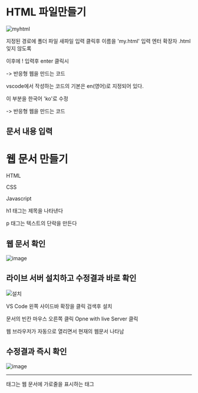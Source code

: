 HTML 파일만들기
===

![myhtml](https://github.com/user-attachments/assets/23642e12-5d41-4f26-b9af-8d062338fa46)

지정된 경로에 폴더 파일 새파일 입력 클릭후 이름을 'my.html' 입력 엔터 확장자 .html 잊지 않도록

이후에 ! 입력후 enter 클릭시

  <!DOCTYPE html>
  <html lang="en">
  <head>
      <meta charset="UTF-8">
      <meta name="viewport" content="width=device-width, initial-scale=1.0"> -> 반응형 웹을 만드는 코드
      <title>Document</title>
  </head>
  <body>
     
  </body>
  </html>

vscode에서 작성하는 코드의 기본은 en(영어)로 지정되어 있다.

이 부분을 한국어 'ko'로 수정

  <!DOCTYPE html>
  <html lang="ko">
  <head>
      <meta charset="UTF-8">
      <meta name="viewport" content="width=device-width, initial-scale=1.0"> -> 반응형 웹을 만드는 코드
      <title>Document</title>
  </head>
  <body>
     
  </body>
  </html>

문서 내용 입력
---

  <!DOCTYPE html>
  <html lang="ko">
  <head>
      <meta charset="UTF-8">
      <meta name="viewport" content="width=device-width, initial-scale=1.0">
      <title>웹문서의 연습</title>
  </head>
  <body>
    <h1>웹 문서 만들기</h1>
    <p>HTML</p>
    <p>CSS</p>
    <p>Javascript</p>
  </body>
  </html>

h1 태그는 제목을 나타낸다

p 태그는 텍스트의 단락을 만든다

웹 문서 확인
---

![image](https://github.com/user-attachments/assets/32906853-95b8-4675-8052-c4039217c3c3)


라이브 서버 설치하고 수정결과 바로 확인
--

![설치](https://github.com/user-attachments/assets/e3f0b89c-9e4e-4a4c-b7a7-0fa439e78e7d)

VS Code 왼쪽 사이드바 확장을 클릭 검색후 설치

문서의 빈칸 마우스 오른쪽 클릭 Opne with live Server 클릭

웹 브라우저가 자동으로 열리면서 현재의 웹문서 나타남

수정결과 즉시 확인
--

![image](https://github.com/user-attachments/assets/c9c803a9-9b68-45d5-ae48-93a4680e15af)

<hr>태그는  웹 문서에 가로줄을 표시하는 태그
